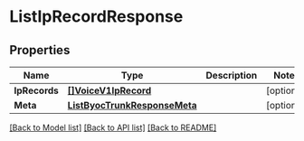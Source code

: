 # ListIpRecordResponse

## Properties

Name | Type | Description | Notes
------------ | ------------- | ------------- | -------------
**IpRecords** | [**[]VoiceV1IpRecord**](voice.v1.ip_record.md) |  |[optional] 
**Meta** | [**ListByocTrunkResponseMeta**](ListByocTrunkResponse_meta.md) |  |[optional] 

[[Back to Model list]](../README.md#documentation-for-models) [[Back to API list]](../README.md#documentation-for-api-endpoints) [[Back to README]](../README.md)


